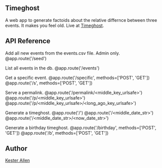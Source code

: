 ## Timeghost

A web app to generate factoids about the relative differnce between three events.
It makes you feel old. Live at [Timeghost](http://timeghost-app.appspot.com).

## API Reference


Add all new events from the events.csv file. Admin only.
@app.route('/seed')

List all events in the db.
@app.route('/events')

Get a specific event.
@app.route('/specific', methods=['POST', 'GET'])
@app.route('/s', methods=['POST', 'GET'])

Serve a permalink.
@app.route('/permalink/<middle_key_urlsafe>')
@app.route('/p/<middle_key_urlsafe>')
@app.route('/p/<middle_key_urlsafe>/<long_ago_key_urlsafe>')

Generate a timeghost.
@app.route('/')
@app.route('/<middle_date_str>')
@app.route('/<middle_date_str>/<now_date_str>')

Generate a birthday timeghost.
@app.route('/birthday', methods=['POST', 'GET'])
@app.route('/b', methods=['POST', 'GET'])

## Author
[Kester Allen](http://twitter.com/@kesterallen)

